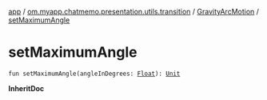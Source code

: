 [app](../../index.md) / [om.myapp.chatmemo.presentation.utils.transition](../index.md) / [GravityArcMotion](index.md) / [setMaximumAngle](./set-maximum-angle.md)

# setMaximumAngle

`fun setMaximumAngle(angleInDegrees: `[`Float`](https://kotlinlang.org/api/latest/jvm/stdlib/kotlin/-float/index.html)`): `[`Unit`](https://kotlinlang.org/api/latest/jvm/stdlib/kotlin/-unit/index.html)

**InheritDoc**

